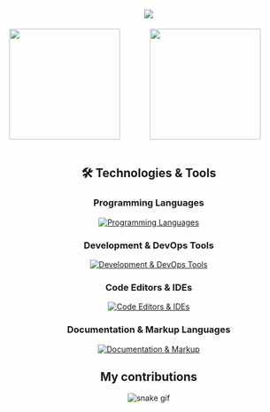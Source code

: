 <h1 align="center">
    <img src="https://readme-typing-svg.herokuapp.com/?font=Roboto&color=7aa2f7&size=35&center=true&vCenter=true&width=500&height=70&duration=4000&lines=Hi,+I'm+Aji+👋;+Welcome+to+my+GitHub+profile!;" />
</h1>

<div align="center">
    <a href="https://github.com/fadhil1923/github-readme-stats">
    <img height=200 align="left" src="https://github-readme-stats.vercel.app/api?username=fadhil1923&show_icons=true&theme=tokyonight" /> 
    </a>
</div>
<div align="center">
    <a href="https://github.com/fadhil1923/convoychat">
      <img height=200 align="center" src="https://github-readme-stats.vercel.app/api/top-langs?username=fadhil1923&layout=compact&langs_count=8&theme=tokyonight" />
    </a>
</div>
<br>

<h2 align="center">🛠️ Technologies & Tools</h2>

<div align="center">

### Programming Languages
[![Programming Languages](https://skillicons.dev/icons?i=html,css,php&theme=dark)](https://skillicons.dev)

### Development & DevOps Tools
[![Development & DevOps Tools](https://skillicons.dev/icons?i=git,github,gitlab,&theme=dark)](https://skillicons.dev)

### Code Editors & IDEs
[![Code Editors & IDEs](https://skillicons.dev/icons?i=laravel&theme=dark)](https://skillicons.dev)

### Documentation & Markup Languages
[![Documentation & Markup](https://skillicons.dev/icons?i=md&theme=dark)](https://skillicons.dev)

</div>

<h2 align=center>My contributions</h2>

<div align="center">
    
  ![snake gif](https://github.com/fadhil1923/fadhil1923/blob/output/github-snake-dark.svg)
</div>
